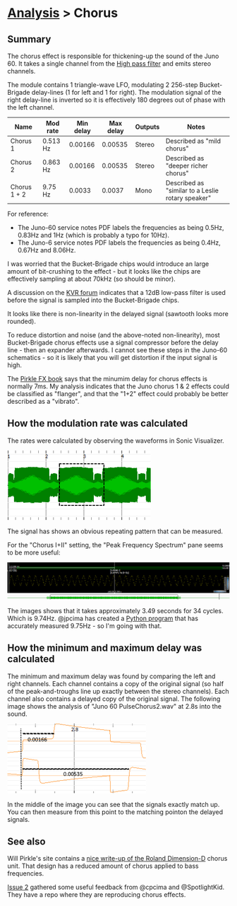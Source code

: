 # [Analysis](../README.md) > Chorus

## Summary

The chorus effect is responsible for thickening-up the sound of the Juno 60. It takes a single channel from the [High pass filter](../Filter/HPF/README.me) and emits stereo channels.

The module contains 1 triangle-wave LFO, modulating 2 256-step Bucket-Brigade delay-lines (1 for left and 1 for right).  The modulation signal of the right delay-line is inverted so it is effectively 180 degrees out of phase with the left channel.

| Name | Mod rate | Min delay | Max delay | Outputs | Notes |
| --- | --- | --- | --- | --- | --- |
| Chorus 1 | 0.513 Hz | 0.00166 | 0.00535 | Stereo | Described as "mild chorus" |
| Chorus 2 | 0.863 Hz | 0.00166 | 0.00535 | Stereo | Described as "deeper richer chorus" |
| Chorus 1 + 2 | 9.75 Hz | 0.0033 | 0.0037 | Mono | Described as "similar to a Leslie rotary speaker" |

For reference:

* The Juno-60 service notes PDF labels the frequencies as being 0.5Hz, 0.83Hz and 1Hz (which is probably a typo for 10Hz).
* The Juno-6 service notes PDF labels the frequencies as being 0.4Hz, 0.67Hz and 8.06Hz.

I was worried that the Bucket-Brigade chips would introduce an large amount of bit-crushing to the effect - but it looks like the chips are effectively sampling at about 70kHz (so should be minor).

A discussion on the [KVR forum](http://www.kvraudio.com/forum/viewtopic.php?t=313797&start=15) indicates that a 12dB low-pass filter is used before the signal is sampled into the Bucket-Brigade chips.

It looks like there is non-linearity in the delayed signal (sawtooth looks more rounded).

To reduce distortion and noise (and the above-noted non-linearity), most Bucket-Brigade chorus effects use a signal compressor before the delay line - then an expander afterwards. I cannot see these steps in the Juno-60 schematics - so it is likely that you will get distortion if the input signal is high.

The [Pirkle FX book](../Resources/Book_PirkleFx.md) says that the minumim delay for chorus effects is normally 7ms.  My analysis indicates that the Juno chorus 1 & 2 effects could be classified as "flanger", and that the "1+2" effect could probably be better described as a "vibrato".

## How the modulation rate was calculated

The rates were calculated by observing the waveforms in Sonic Visualizer.

![Calculating the rate](Rate.png)

The signal has shows an obvious repeating pattern that can be measured.

For the "Chorus I+II" setting, the "Peak Frequency Spectrum" pane seems to be more useful:

![Calculating the rate](ChorusI+II.png)

The images shows that it takes approximately 3.49 seconds for 34 cycles. Which is 9.74Hz. @jpcima has created a [Python program](https://github.com/jpcima/rc-effect-playground/blob/master/tools/analyze.py) that has accurately measured 9.75Hz - so I'm going with that.

## How the minimum and maximum delay was calculated

The minimum and maximum delay was found by comparing the left and right channels. Each channel contains a copy of the original signal (so half of the peak-and-troughs line up exactly between the stereo channels). Each channel also contains a delayed copy of the original signal. The following image shows the analysis of "Juno 60 PulseChorus2.wav" at 2.8s into the sound.

![Calculating the minimum and maximum delay](MinMaxDelay.png)

In the middle of the image you can see that the signals exactly match up. You can then measure from this point to the matching pointon the delayed signals.

## See also

Will Pirkle's site contains a [nice write-up of the Roland Dimension-D](http://www.willpirkle.com/fx-book/project-gallery/) chorus unit. That design has a reduced amount of chorus applied to bass frequencies.

[Issue 2](https://github.com/pendragon-andyh/Juno60/issues/2) gathered some useful feedback from @cpcima and @SpotlightKid. They have a repo where they are reproducing chorus effects.
